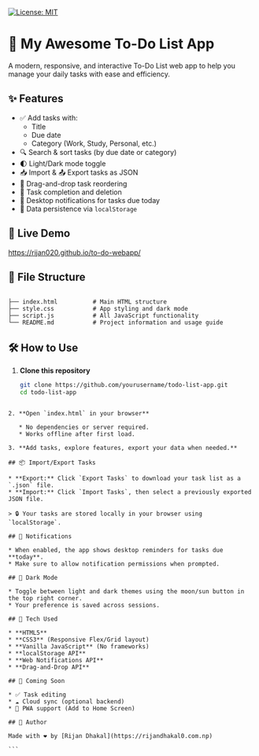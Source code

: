    [![License: MIT](https://img.shields.io/badge/License-MIT-yellow.svg)](https://opensource.org/licenses/MIT)
# 📝 My Awesome To-Do List App

A modern, responsive, and interactive To-Do List web app to help you manage your daily tasks with ease and efficiency.

## ✨ Features

- ✅ Add tasks with:
  - Title
  - Due date
  - Category (Work, Study, Personal, etc.)
- 🔍 Search & sort tasks (by due date or category)
- 🌓 Light/Dark mode toggle
- 📥 Import & 📤 Export tasks as JSON
- 🧲 Drag-and-drop task reordering
- 📌 Task completion and deletion
- 🔔 Desktop notifications for tasks due today
- 💾 Data persistence via `localStorage`

## 🚀 Live Demo

https://rijan020.github.io/to-do-webapp/

## 📂 File Structure

```

├── index.html          # Main HTML structure
├── style.css           # App styling and dark mode
├── script.js           # All JavaScript functionality
└── README.md           # Project information and usage guide

````

## 🛠️ How to Use

1. **Clone this repository**
   ```bash
   git clone https://github.com/yourusername/todo-list-app.git
   cd todo-list-app
````

2. **Open `index.html` in your browser**

   * No dependencies or server required.
   * Works offline after first load.

3. **Add tasks, explore features, export your data when needed.**

## 📦 Import/Export Tasks

* **Export:** Click `Export Tasks` to download your task list as a `.json` file.
* **Import:** Click `Import Tasks`, then select a previously exported JSON file.

> 🔒 Your tasks are stored locally in your browser using `localStorage`.

## 🔔 Notifications

* When enabled, the app shows desktop reminders for tasks due **today**.
* Make sure to allow notification permissions when prompted.

## 🌙 Dark Mode

* Toggle between light and dark themes using the moon/sun button in the top right corner.
* Your preference is saved across sessions.

## 🧠 Tech Used

* **HTML5**
* **CSS3** (Responsive Flex/Grid layout)
* **Vanilla JavaScript** (No frameworks)
* **localStorage API**
* **Web Notifications API**
* **Drag-and-Drop API**

## 🧪 Coming Soon

* ✅ Task editing
* ☁️ Cloud sync (optional backend)
* 📱 PWA support (Add to Home Screen)

## 🙌 Author

Made with ❤️ by [Rijan Dhakal](https://rijandhakal0.com.np)

```
